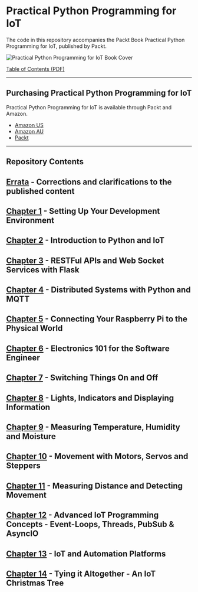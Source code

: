 # Practical Python Programming for IoT

The code in this repository accompanies the Packt Book Practical Python Programming for IoT, published by Packt.

![Practical Python Programming for IoT Book Cover](./BookCover.png)

[Table of Contents (PDF)](./TableOfContents1stEd.pdf)

--- 

## Purchasing Practical Python Programming for IoT

Practical Python Programming for IoT is available through Packt and Amazon.

* [Amazon US](https://www.amazon.com/Practical-Python-Programming-IoT-WebSockets/dp/1838982469/ref=sr_1_1)
* [Amazon AU](https://www.amazon.com.au/Practical-Python-Programming-IoT-WebSockets-ebook/dp/B08K3MD5Z1)
* [Packt](https://www.packtpub.com/product/practical-python-programming-for-iot/9781838982461)

--- 

## Repository Contents

## [Errata](errata) - Corrections and clarifications to the published content

## [Chapter 1](chapter01) - Setting Up Your Development Environment

## [Chapter 2](chapter02) - Introduction to Python and IoT

## [Chapter 3](chapter03) - RESTFul APIs and Web Socket Services with Flask

## [Chapter 4](chapter04) - Distributed Systems with Python and MQTT

## [Chapter 5](chapter05) - Connecting Your Raspberry Pi to the Physical World

## [Chapter 6](chapter06) - Electronics 101 for the Software Engineer

## [Chapter 7](chapter07) - Switching Things On and Off

## [Chapter 8](chapter08) - Lights, Indicators and Displaying Information

## [Chapter 9](chapter09) - Measuring Temperature, Humidity and Moisture

## [Chapter 10](chapter10) - Movement with Motors, Servos and Steppers

## [Chapter 11](chapter11) - Measuring Distance and Detecting Movement

## [Chapter 12](chapter12) - Advanced IoT Programming Concepts - Event-Loops, Threads, PubSub &amp; AsyncIO

## [Chapter 13](chapter13) - IoT and Automation Platforms

## [Chapter 14](chapter14) - Tying it Altogether - An IoT Christmas Tree

